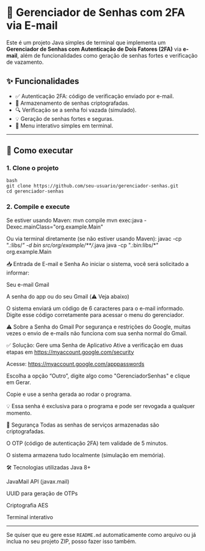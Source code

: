 # 🔐 Gerenciador de Senhas com 2FA via E-mail

Este é um projeto Java simples de terminal que implementa um **Gerenciador de Senhas com Autenticação de Dois Fatores (2FA)** via **e-mail**, além de funcionalidades como geração de senhas fortes e verificação de vazamento.

## ✨ Funcionalidades

- ✅ Autenticação 2FA: código de verificação enviado por e-mail.
- 🔑 Armazenamento de senhas criptografadas.
- 🔍 Verificação se a senha foi vazada (simulado).
- 💡 Geração de senhas fortes e seguras.
- 🧠 Menu interativo simples em terminal.

---

## 🚀 Como executar

### 1. Clone o projeto
```
bash
git clone https://github.com/seu-usuario/gerenciador-senhas.git
cd gerenciador-senhas
```
### 2. Compile e execute

Se estiver usando Maven:
mvn compile
mvn exec:java -Dexec.mainClass="org.example.Main"

Ou via terminal diretamente (se não estiver usando Maven):
javac -cp ".:libs/*" -d bin src/org/example/**/*.java
java -cp ".:bin:libs/*" org.example.Main

📥 Entrada de E-mail e Senha
Ao iniciar o sistema, você será solicitado a informar:

Seu e-mail Gmail

A senha do app ou do seu Gmail (⚠️ Veja abaixo)

O sistema enviará um código de 6 caracteres para o e-mail informado. Digite esse código corretamente para acessar o menu do gerenciador.

⚠️ Sobre a Senha do Gmail
Por segurança e restrições do Google, muitas vezes o envio de e-mails não funciona com sua senha normal do Gmail.

✅ Solução: Gere uma Senha de Aplicativo
Ative a verificação em duas etapas em https://myaccount.google.com/security

Acesse: https://myaccount.google.com/apppasswords

Escolha a opção “Outro”, digite algo como "GerenciadorSenhas" e clique em Gerar.

Copie e use a senha gerada ao rodar o programa.

💡 Essa senha é exclusiva para o programa e pode ser revogada a qualquer momento.

🔐 Segurança
Todas as senhas de serviços armazenadas são criptografadas.

O OTP (código de autenticação 2FA) tem validade de 5 minutos.

O sistema armazena tudo localmente (simulação em memória).

🛠 Tecnologias utilizadas
Java 8+

JavaMail API (javax.mail)

UUID para geração de OTPs

Criptografia AES

Terminal interativo


---

Se quiser que eu gere esse `README.md` automaticamente como arquivo ou já inclua no seu projeto ZIP, posso fazer isso também.

